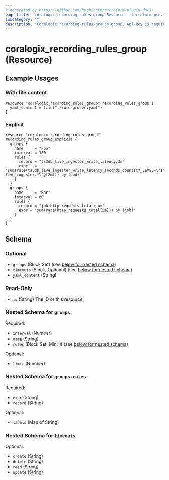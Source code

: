```yaml
---
# generated by https://github.com/hashicorp/terraform-plugin-docs
page_title: "coralogix_recording_rules_group Resource - terraform-provider-coralogix"
subcategory: ""
description: "Coralogix recording-rules-groups-group. Api-key is required for this resource. For more information - https://prometheus.io/docs/prometheus/latest/configuration/recording_rules/#recording-rules. Please note! - all the recording-rule-groups are manged as single resource. Therefore, each definition of recording-rule-groups replaces the entire state."
---
```


# coralogix_recording_rules_group (Resource)

## Example Usages

### With file content
```hcl
resource "coralogix_recording_rules_group" recording_rules_group {
  yaml_content = file("./rule-groups.yaml")
}
```

### Explicit
```hcl
resource "coralogix_recording_rules_group" recording_rules_group_explicit {
  groups {
    name     = "Foo"
    interval = 180
    rules {
      record = "ts3db_live_ingester_write_latency:3m"
      expr   = "sum(rate(ts3db_live_ingester_write_latency_seconds_count{CX_LEVEL=\"staging\",pod=~\"ts3db-live-ingester.*\"}[2m])) by (pod)"
    }
  }
  groups {
    name     = "Bar"
    interval = 60
    rules {
      record = "job:http_requests_total:sum"
      expr = "sum(rate(http_requests_total[5m])) by (job)"
    }
  }
}
```

<!-- schema generated by tfplugindocs -->
## Schema

### Optional

- `groups` (Block Set) (see [below for nested schema](#nestedblock--groups))
- `timeouts` (Block, Optional) (see [below for nested schema](#nestedblock--timeouts))
- `yaml_content` (String)

### Read-Only

- `id` (String) The ID of this resource.

<a id="nestedblock--groups"></a>
### Nested Schema for `groups`

Required:

- `interval` (Number)
- `name` (String)
- `rules` (Block Set, Min: 1) (see [below for nested schema](#nestedblock--groups--rules))

Optional:

- `limit` (Number)

<a id="nestedblock--groups--rules"></a>
### Nested Schema for `groups.rules`

Required:

- `expr` (String)
- `record` (String)

Optional:

- `labels` (Map of String)



<a id="nestedblock--timeouts"></a>
### Nested Schema for `timeouts`

Optional:

- `create` (String)
- `delete` (String)
- `read` (String)
- `update` (String)


